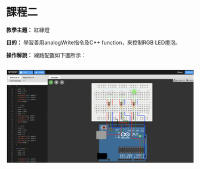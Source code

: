 # 課程二

**教學主題：** 紅綠燈
	
**目的：** 學習善用analogWrite指令及C++ function，來控制RGB LED燈泡。

**操作解說：** 線路配置如下圖所示：

<br>
<div align="center">
	<img src="./Wokwi截圖.png" alt="Editor" width="500">
</div>
<br>
